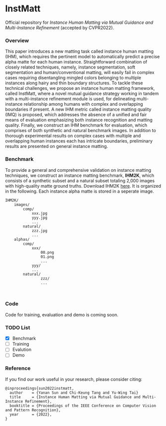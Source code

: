 # InstMatt
Official repository for *Instance Human Matting via Mutual Guidance and Multi-Instance Refinement* (accepted by CVPR2022).

### Overview

This paper introduces a new matting task called instance human matting (IHM), which requires the pertinent model to automatically predict a precise alpha matte for each human instance.  Straightforward combination of  closely related techniques, namely, instance segmentation, soft segmentation and human/conventional matting, will easily fail in complex cases requiring disentangling mingled colors belonging to multiple instances along hairy and thin boundary structures.  To tackle these technical challenges, we propose an instance human matting framework, called InstMatt, where a novel mutual guidance strategy working in tandem with a multi-instance refinement module is used, for delineating multi-instance relationship among humans with complex and overlapping boundaries if present. A new IHM metric called instance matting quality (IMQ) is proposed, which addresses the absence of a unified and fair means of evaluation emphasizing  both instance recognition and matting quality. Finally, we construct an IHM benchmark for evaluation, which comprises of both synthetic and natural benchmark images. In addition to thorough experimental results on complex cases with multiple and overlapping human instances each has intricate boundaries, preliminary results are presented on general instance matting.

### Benchmark

To provide a general and comprehensive validation on instance matting techniques, we construct an instance matting benchmark,  **IHM2K**, which consists of a synthetic  subset and a natural subset totaling 2,000 images with high-quality matte ground truths. Download IHM2K [here](https://drive.google.com/file/d/1fjqfF-Zn6GoEsp0jPJqDbcGQsHm2YZ4w/view?usp=sharing). It is organized in the following. Each instance alpha matte is stored in a seperate image.

```
IHM2K/
    images/
        comp/
            xxx.jpg
            yyy.jpg
            ...
        natural/
            zzz.jpg
            ...
    alphas/
        comp/
            xxx/
                00.png
                01.png
                ...
            yyy/
            ...
        natural/
        		zzz/
        		...

				
```

### Code

Code for training, evaluation and demo is coming soon.

### TODO List

- [x] Benchmark
- [ ] Training
- [ ] Evalution
- [ ] Demo

### Reference

If you find our work useful in your research, please consider citing:

```
@inproceedings{sun2022instmatt,
  author    = {Yanan Sun and Chi-Keung Tang and Yu-Wing Tai}
  title     = {Instance Human Matting via Mutual Guidance and Multi-Instance Refinement},
  booktitle = {Proceedings of the IEEE Conference on Computer Vision and Pattern Recognition},
  year      = {2022},
}
```

